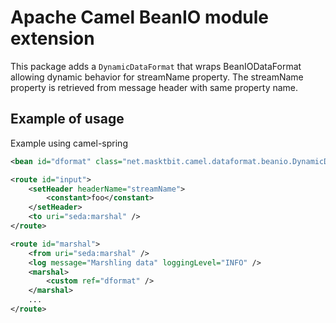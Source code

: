 # Apache Camel BeanIO module extension
This package adds a `DynamicDataFormat` that wraps BeanIODataFormat allowing dynamic behavior for streamName property.
The streamName property is retrieved from message header with same property name.

## Example of usage
Example using camel-spring

```xml
<bean id="dformat" class="net.masktbit.camel.dataformat.beanio.DynamicDataFormat" />

<route id="input">
	<setHeader headerName="streamName">
		<constant>foo</constant>
  	</setHeader>
  	<to uri="seda:marshal" />
</route>

<route id="marshal">
	<from uri="seda:marshal" />
	<log message="Marshling data" loggingLevel="INFO" />
	<marshal>
		<custom ref="dformat" />
	</marshal>
	...
</route>
```
